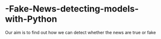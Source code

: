 # -Fake-News-detecting-models-with-Python
Our aim is to find out how we can detect whether the news are true or fake
